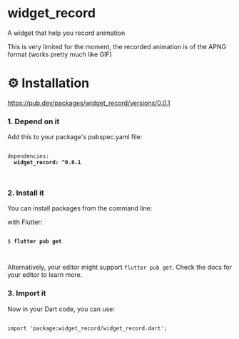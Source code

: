 # widget_record

A widget that help you record animation

This is very limited for the moment, the recorded animation is of the APNG format (works pretty much like GIF)

# ⚙️ Installation

https://pub.dev/packages/widget_record/versions/0.0.1

<h3>1. Depend on it</h3>
<p>Add this to your package's pubspec.yaml file:</p>
<pre><code class="language-yaml">
dependencies:
  <strong>widget_record: ^0.0.1</strong>

</code></pre>

<h3>2. Install it</h3>
<p>You can install packages from the command line:</p>
  <p>with Flutter:</p>
  <pre><code class="language-shell">
$ <strong>flutter pub get</strong>

</code></pre>

<p>Alternatively, your editor might support <code>flutter pub get</code>.
  Check the docs for your editor to learn more.</p>
  <h3>3. Import it</h3>
  <p>Now in your Dart code, you can use:
  </p>
  <pre><code class="language-dart">
import 'package:widget_record/widget_record.dart';
  </code></pre>
